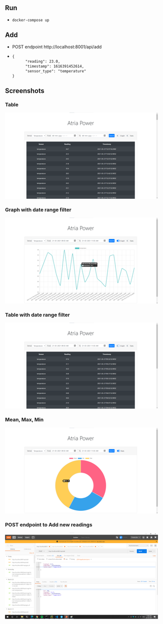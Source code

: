 ## Run
- `docker-compose up`

## Add
- POST endpoint http://localhost:8001/api/add
- ```
  {
        "reading": 23.0, 
        "timestamp": 1616391452614, 
        "sensor_type": "temperature"	
  }

## Screenshots
### Table
![alt text](Screenshots/Table.png "Title")
### Graph with date range filter
![alt text](Screenshots/Graph.png "Title")
### Table with date range filter
![alt text](Screenshots/Table2.png "Title")
### Mean, Max, Min
![alt text](Screenshots/Stats_pie.png "Title")
### POST endpoint to Add new readings
![alt text](Screenshots/Add.png "Title")

